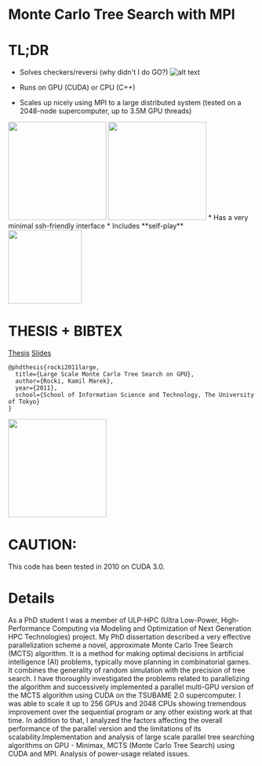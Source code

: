 # Monte Carlo Tree Search with MPI

# TL;DR
* Solves checkers/reversi (why didn't I do GO?)
![alt text](http://olab.is.s.u-tokyo.ac.jp/~kamil.rocki/tree.png "REVERSI")
* Runs on GPU (CUDA) or CPU (C++)

* Scales up nicely using MPI to a large distributed system (tested on a 2048-node supercomputer, up to 3.5M GPU threads)
<img src="http://olab.is.s.u-tokyo.ac.jp/~kamil.rocki/mpi.png" width="200" />
<img src="http://olab.is.s.u-tokyo.ac.jp/~kamil.rocki/phd_4.png" width="200" />
* Has a very minimal ssh-friendly interface
* Includes **self-play**
<img src="http://olab.is.s.u-tokyo.ac.jp/~kamil.rocki/research/mcts_0.gif" width="150" />

# THESIS + BIBTEX
[Thesis](http://olab.is.s.u-tokyo.ac.jp/~kamil.rocki/phd_thesis.pdf) [Slides](http://olab.is.s.u-tokyo.ac.jp/~kamil.rocki/gpu_mcts_slides.pdf)

```
@phdthesis{rocki2011large,
  title={Large Scale Monte Carlo Tree Search on GPU},
  author={Rocki, Kamil Marek},
  year={2011},
  school={School of Information Science and Technology, The University of Tokyo}
}
```
<img src="http://olab.is.s.u-tokyo.ac.jp/~kamil.rocki/phd_1.png" width="200" />

# CAUTION:
This code has been tested in 2010 on CUDA 3.0.

# Details
As a PhD student I was a member of ULP-HPC (Ultra Low-Power, High-Performance Computing via Modeling and Optimization of Next Generation HPC Technologies) project. My PhD dissertation described a very effective parallelization scheme a novel, approximate Monte Carlo Tree Search (MCTS) algorithm. It is a method for making optimal decisions in artificial intelligence (AI) problems, typically move planning in combinatorial games. It combines the generality of random simulation with the precision of tree search. I have thoroughly investigated the problems related to parallelizing the algorithm and successively implemented a parallel multi-GPU version of the MCTS algorithm using CUDA on the TSUBAME 2.0 supercomputer. I was able to scale it up to 256 GPUs and 2048 CPUs showing tremendous improvement over the sequential program or any other existing work at that time. In addition to that, I analyzed the factors affecting the overall performance of the parallel version and the limitations of its scalability.Implementation and analysis of large scale parallel tree searching algorithms on GPU - Minimax, MCTS (Monte Carlo Tree Search) using CUDA and MPI. Analysis of power-usage related issues.

